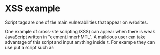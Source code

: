 <h1>XSS example</h1>

<p> Script tags are one of the main vulnerabilities that appear on websites. </p>

<p> One example of cross-site scripting (XSS) can appear when there is weak JavaScript written in "element.innerHMTL". 
    A malicious user can take advantage of this script and input anything inside it. For example they can use put a script such as: </p>
    
<!--<p> 
  
  document.getElementById("myText").innerHTML = "My text just changed!";
  
    </p>-->
